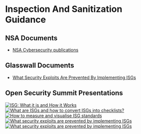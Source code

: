 # Inspection And Sanitization Guidance

## NSA Documents

- [NSA Cybersecurity publications](https://nsacyber.github.io/publications.html)

## Glasswall Documents

- [What Security Exploits Are Prevented By Implementing ISGs](https://docs.google.com/presentation/d/1XB0gPCmZVu2nYwcV86ktXM94nPdvPzrj_HDlFRZoOAw/edit#slide=id.g80ca0e9a9c_4_0)

## Open Security Summit Presentations

[![ISG: What it is and How it Works](https://img.youtube.com/vi/aS2APZM7OLs/0.jpg)](https://www.youtube.com/watch?v=aS2APZM7OLs)
[![What are ISGs and how to convert ISGs into checklists?](https://img.youtube.com/vi/_2lSfuVOvPA/0.jpg)](https://www.youtube.com/watch?v=_2lSfuVOvPA)
[![How to measure and visualise ISG standards](https://img.youtube.com/vi/PGZCHxwZ82c/0.jpg)](https://www.youtube.com/watch?v=PGZCHxwZ82c)
[![What security exploits are prevented by implementing ISGs](https://img.youtube.com/vi/ZI5X-oDnO8I&t=1855s/0.jpg)](https://www.youtube.com/watch?v=ZI5X-oDnO8I&t=1855s)
[![What security exploits are prevented by implementing ISGs](https://img.youtube.com/vi/ZI5X-oDnO8I&t=1855s/0.jpg)](https://www.youtube.com/watch?v=ZI5X-oDnO8I&t=1855s)


